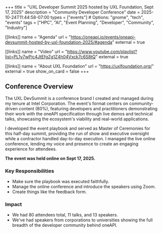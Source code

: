 +++
title = "UXL Developer Summit 2025 hosted by UXL Foundation, Sept 17, 2025"
description = "Community Developer Conference"
date = 2025-10-24T11:44:58-07:00
types = ["events"]  # Options: "gnome", "tech", "events"
tags = ["HPC", "AI", "Event Planning", "Developer", "Community", "Industry"]

[[links]]
name = "Agenda"
url = "https://oneapi.io/events/oneapi-devsummit-hosted-by-uxl-foundation-2025/#agenda"
external = true

[[links]]
name = "Video"
url = "https://www.youtube.com/playlist?list=PL1y7wPjc4JtEfgZg1Z4h04Vxck7c6S8tQ"
external = true

[[links]]
name = "About UXL Foundation"
url = "https://uxlfoundation.org/"
external = true
show_on_card = false
+++

## Conference Overview

The UXL DevSummit is a conference brand I created and managed during my tenure at Intel Corporation. The event's format centers on community-driven content (80%), featuring developers and practitioners demonstrating their work with the oneAPI specification through live demos and technical talks, showcasing the ecosystem's viability and real-world applications.

I developed the event playbook and served as Master of Ceremonies for this half-day summit, providing the run of show and executive oversight while a contractor handled day-to-day execution. I managed the live online conference, lending my voice and presence to create an engaging experience for attendees.

**The event was held online on Sept 17, 2025.**

### Key Responsibilities

- Make sure the playbook was executed faithfully.
- Manage the online conference and introduce the speakers using Zoom.
- Create things like the feedback form.

### Impact

- We had 80 attendees total, 11 talks, and 13 speakers.
- We've had speakers from corporations to universities showing the full breadth of the developer community behind oneAPI.
